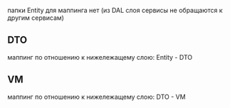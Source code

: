 папки Entity для маппинга нет (из DAL слоя сервисы не обращаются к другим сервисам)

## DTO

маппинг по отношению к нижележащему слою:
Entity - DTO

## VM

маппинг по отношению к нижележащему слою:
DTO - VM